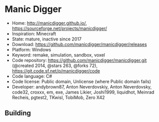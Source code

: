 # Manic Digger

- Home: http://manicdigger.github.io/, https://sourceforge.net/projects/manicdigger/
- Inspiration: Minecraft
- State: mature, inactive since 2017
- Download: https://github.com/manicdigger/manicdigger/releases
- Platform: Windows
- Keyword: remake, simulation, sandbox, voxel
- Code repository: https://github.com/manicdigger/manicdigger.git (@created 2014, @stars 263, @forks 72), https://git.code.sf.net/p/manicdigger/code
- Code language: C#
- Code license: Public domain, Unlicense (where Public domain fails)
- Developer: andybrown87, Anton Neverdovskiy, Anton Neverdovsky, code32, croxxx, em, exe, James Likier, Joshi1999, liquidhot, Meinrad Recheis, pgtest2, TKwisl, TobiMob, Zero X42

## Building
